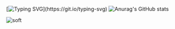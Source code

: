 [![Typing SVG](https://readme-typing-svg.herokuapp.com?color=36f723&lines=$+Hello+everyone!)](https://git.io/typing-svg)
![Anurag's GitHub stats](https://github-readme-stats.vercel.app/api?username=N1ckhack&show_icons=true&theme=cobalt)


![soft](https://capsule-render.vercel.app/api?type=soft&color=gradient&text=Come%20again!&fontSize=20&animation=twinkling)
